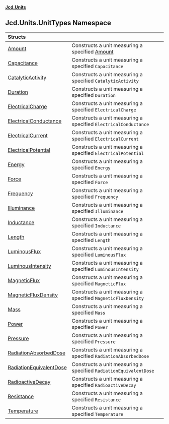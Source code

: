 #### [Jcd.Units](index.md 'index')

## Jcd.Units.UnitTypes Namespace

| Structs | |
| :--- | :--- |
| [Amount](Jcd.Units.UnitTypes.Amount.md 'Jcd.Units.UnitTypes.Amount') | Constructs a unit measuring a specified [Amount](Jcd.Units.UnitTypes.Amount.md 'Jcd.Units.UnitTypes.Amount') |
| [Capacitance](Jcd.Units.UnitTypes.Capacitance.md 'Jcd.Units.UnitTypes.Capacitance') | Constructs a unit measuring a specified `Capacitance` |
| [CatalyticActivity](Jcd.Units.UnitTypes.CatalyticActivity.md 'Jcd.Units.UnitTypes.CatalyticActivity') | Constructs a unit measuring a specified `CatalyticActivity` |
| [Duration](Jcd.Units.UnitTypes.Duration.md 'Jcd.Units.UnitTypes.Duration') | Constructs a unit measuring a specified `Duration` |
| [ElectricalCharge](Jcd.Units.UnitTypes.ElectricalCharge.md 'Jcd.Units.UnitTypes.ElectricalCharge') | Constructs a unit measuring a specified `ElectricalCharge` |
| [ElectricalConductance](Jcd.Units.UnitTypes.ElectricalConductance.md 'Jcd.Units.UnitTypes.ElectricalConductance') | Constructs a unit measuring a specified `ElectricalConductance` |
| [ElectricalCurrent](Jcd.Units.UnitTypes.ElectricalCurrent.md 'Jcd.Units.UnitTypes.ElectricalCurrent') | Constructs a unit measuring a specified `ElectricalCurrent` |
| [ElectricalPotential](Jcd.Units.UnitTypes.ElectricalPotential.md 'Jcd.Units.UnitTypes.ElectricalPotential') | Constructs a unit measuring a specified `ElectricalPotential` |
| [Energy](Jcd.Units.UnitTypes.Energy.md 'Jcd.Units.UnitTypes.Energy') | Constructs a unit measuring a specified `Energy` |
| [Force](Jcd.Units.UnitTypes.Force.md 'Jcd.Units.UnitTypes.Force') | Constructs a unit measuring a specified `Force` |
| [Frequency](Jcd.Units.UnitTypes.Frequency.md 'Jcd.Units.UnitTypes.Frequency') | Constructs a unit measuring a specified `Frequency` |
| [Illuminance](Jcd.Units.UnitTypes.Illuminance.md 'Jcd.Units.UnitTypes.Illuminance') | Constructs a unit measuring a specified `Illuminance` |
| [Inductance](Jcd.Units.UnitTypes.Inductance.md 'Jcd.Units.UnitTypes.Inductance') | Constructs a unit measuring a specified `Inductance` |
| [Length](Jcd.Units.UnitTypes.Length.md 'Jcd.Units.UnitTypes.Length') | Constructs a unit measuring a specified `Length` |
| [LuminousFlux](Jcd.Units.UnitTypes.LuminousFlux.md 'Jcd.Units.UnitTypes.LuminousFlux') | Constructs a unit measuring a specified `LuminousFlux` |
| [LuminousIntensity](Jcd.Units.UnitTypes.LuminousIntensity.md 'Jcd.Units.UnitTypes.LuminousIntensity') | Constructs a unit measuring a specified `LuminousIntensity` |
| [MagneticFlux](Jcd.Units.UnitTypes.MagneticFlux.md 'Jcd.Units.UnitTypes.MagneticFlux') | Constructs a unit measuring a specified `MagneticFlux` |
| [MagneticFluxDensity](Jcd.Units.UnitTypes.MagneticFluxDensity.md 'Jcd.Units.UnitTypes.MagneticFluxDensity') | Constructs a unit measuring a specified `MagneticFluxDensity` |
| [Mass](Jcd.Units.UnitTypes.Mass.md 'Jcd.Units.UnitTypes.Mass') | Constructs a unit measuring a specified `Mass` |
| [Power](Jcd.Units.UnitTypes.Power.md 'Jcd.Units.UnitTypes.Power') | Constructs a unit measuring a specified `Power` |
| [Pressure](Jcd.Units.UnitTypes.Pressure.md 'Jcd.Units.UnitTypes.Pressure') | Constructs a unit measuring a specified `Pressure` |
| [RadiationAbsorbedDose](Jcd.Units.UnitTypes.RadiationAbsorbedDose.md 'Jcd.Units.UnitTypes.RadiationAbsorbedDose') | Constructs a unit measuring a specified `RadiationAbsorbedDose` |
| [RadiationEquivalentDose](Jcd.Units.UnitTypes.RadiationEquivalentDose.md 'Jcd.Units.UnitTypes.RadiationEquivalentDose') | Constructs a unit measuring a specified `RadiationEquivalentDose` |
| [RadioactiveDecay](Jcd.Units.UnitTypes.RadioactiveDecay.md 'Jcd.Units.UnitTypes.RadioactiveDecay') | Constructs a unit measuring a specified `RadioactiveDecay` |
| [Resistance](Jcd.Units.UnitTypes.Resistance.md 'Jcd.Units.UnitTypes.Resistance') | Constructs a unit measuring a specified `Resistance` |
| [Temperature](Jcd.Units.UnitTypes.Temperature.md 'Jcd.Units.UnitTypes.Temperature') | Constructs a unit measuring a specified `Temperature` |
